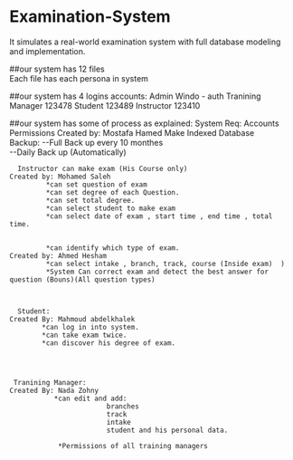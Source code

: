 # Examination-System
It simulates a real-world examination system with full database modeling and implementation.

##our system has 12 files  
			Each file has each persona in system 

##our system has 4 logins accounts:
Admin                Windo - auth
Tranining Manager    123478
Student              123489
Instructor           123410 

##our system has some of process as explained:
System Req:
        Accounts Permissions                                          Created by: Mostafa Hamed
		Make Indexed  Database                                                      
		Backup:  --Full Back up every 10 monthes                                 
		         --Daily Back up    (Automatically)                
	   
	   
	  Instructor can make exam (His Course only)                      Created by: Mohamed Saleh 
	         *can set question of exam  
			 *can set degree of each Question.
			 *can set total degree.
			 *can select student to make exam
			 *can select date of exam , start time , end time , total time.
			 
			 
			 *can identify which type of exam.                        Created by: Ahmed Hesham 
			 *can select intake , branch, track, course (Inside exam)  )
			 *System Can correct exam and detect the best answer for question (Bouns)(All question types)
	

	
      Student:                                                        Created By: Mahmoud abdelkhalek
	        *can log in into system.
			*can take exam twice.
			*can discover his degree of exam.      
			
			
			
			
	 Tranining Manager:                                              Created By: Nada Zohny 
		       *can edit and add: 
             			    branches 
					     	track 
					    	intake
						    student and his personal data.
							
				*Permissions of all training managers 
		
		
		
